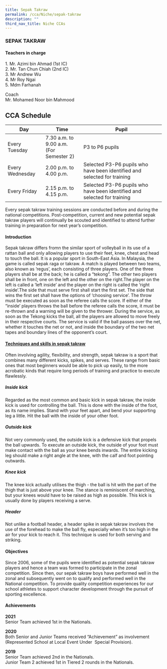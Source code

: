 ```yaml
---
title: Sepak Takraw
permalink: /cca/Niche/sepak-takraw
description: ""
third_nav_title: Niche CCAs
---
```

### SEPAK TAKRAW

#### Teachers in charge

1\.  Mr. Azimi bin Ahmad (1st IC) <br>
2\.  Mr. Tan Chun Chiah (2nd IC) <br>
3\.  Mr Andrew Wu <br>
4\.  Mr Roy Ngai <br>
5\.  Mdm Farhanah

Coach <br>
Mr. Mohamed Noor bin Mahmood

  

CCA Schedule
------------

| Day | Time | Pupil |
| --- | --- | --- |
| Every Tuesday | 7.30 a.m. to 9.00 a.m. <br> (For Semester 2) | P3 to P6 pupils |
| Every Wednesday | 2.00 p.m. to 4.00 p.m. | Selected P3-P6 pupils who have been identified and selected for training |
| Every Friday | 2.15 p.m. to 4.15 p.m. | Selected P3-P6 pupils who have been identified and selected for training |

Every sepak takraw training sessions are conducted before and during the national competitions. Post-competition, current and new potential sepak takraw players will continually be scouted and identified to attend further training in preparation for next year’s competition.

#### Introduction

Sepak takraw differs fromn the similar sport of volleyball in its use of a rattan ball and only allowing players to use their feet, knee, chest and head to touch the ball. It is a popular sport in South-East Asia. In Malaysia, the game is called sepak raga or takraw. A match is played between two teams, also known as ‘regus’, each consisting of three players. One of the three players shall be at the back; he is called a “tekong”. The other two players shall be in front, one on the left and the other on the right.The player on the left is called a ‘left inside’ and the player on the right is called the ‘right inside’.The side that must serve first shall start the first set. The side that wins the first set shall have the options of ‘choosing service’. The throw must be executed as soon as the referee calls the score. If either of the “inside’ players throws the ball before the referee calls the score, it must be re-thrown and a warning will be given to the thrower. During the service, as soon as the Tekong kicks the ball, all the players are allowed to move freely in their respective courts. The service is valid if the ball passes over the net, whether it touches the net or not, and inside the boundary of the two net tapes and boundary lines of the opponent’s court.

#### <u>Techniques and skills in sepak takraw</u>

Often involving agility, flexibility, and strength, sepak takraw is a sport that combines many different kicks, spikes, and serves. These range from basic ones that most beginners would be able to pick up easily, to the more acrobatic kinds that require long periods of training and practice to execute flawlessly.  

##### Inside kick

Regarded as the most common and basic kick in sepak takraw, the inside kick is used for controlling the ball. This is done with the inside of the foot, as its name implies. Stand with your feet apart, and bend your supporting leg a little. Hit the ball with the inside of your other foot.

##### Outside kick

Not very commonly used, the outside kick is a defensive kick that propels the ball upwards. To execute an outside kick, the outside of your foot must make contact with the ball as your knee bends inwards. The entire kicking leg should make a right angle at the knee, with the calf and foot pointing outwards.

##### Knee kick

The knee kick actually utilises the thigh - the ball is hit with the part of the thigh that is just above your knee. The stance is reminiscent of marching, but your knees would have to be raised as high as possible. This kick is usually done by players receiving a serve.

##### Header

Not unlike a football header, a header spike in sepak takraw involves the use of the forehead to make the ball fly, especially when it’s too high in the air for your kick to reach it. This technique is used for both serving and striking.

#### Objectives

Since 2006, some of the pupils were identified as potential sepak takraw players and hence a team was formed to participate in the zonal competition. Since then, our sepak takraw boys have performed well in the zonal and subsequently went on to qualify and performed well in the National competition. To provide quality competition experiences for our school athletes to support character development through the pursuit of sporting excellence.

#### Achievements

**2021** <br>
Senior Team achieved 1st in the Nationals.

**2020** <br>
Both Senior and Junior Teams received “Achievement” as involvement (Represented School at Local Event Under  Special Provision).

  

**2019** <br>
Senior Team achieved 2nd in the Nationals. <br>
Junior Team 2 achieved 1st in Tiered 2 rounds in the Nationals.